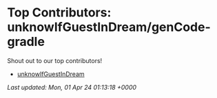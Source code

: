 # Top Contributors: unknowIfGuestInDream/genCode-gradle
Shout out to our top contributors!

- [unknowIfGuestInDream](https://github.com/unknowIfGuestInDream)


_Last updated: Mon, 01 Apr 24 01:13:18 +0000_
